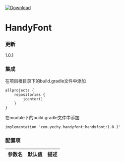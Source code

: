 [ ![Download](https://api.bintray.com/packages/houtengzhi/maven/HandyFont/images/download.svg) ](https://bintray.com/houtengzhi/maven/HandyFont/_latestVersion)

# HandyFont
>

### 更新
 1.0.1

### 集成

在项目根目录下的build.gradle文件中添加
```
allprojects {
    repositories {
        jcenter()
    }
}
```

在mudule下的build.gradle文件中添加
```
implementation 'com.yechy.handyfont:handyfont:1.0.1'
```

### 配置项

|参数名|默认值|描述|
|-----|------|---|
